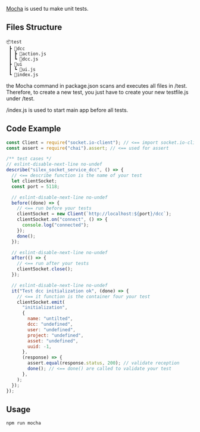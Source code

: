 [Mocha](https://mochajs.org/#hooks) is used tu make unit tests.

## Files Structure

```
📦test
 ┣ 📂dcc
 ┃ ┣ 📜action.js
 ┃ ┗ 📜dcc.js
 ┣ 📂ui
 ┃ ┗ 📜ui.js
 ┗ 📜index.js
```

the Mocha command in package.json scans and executes all files in /test. Therefore, to create a new test, you just have to create your new testfile.js under /test.

/index.js is used to start main app before all tests.

## Code Example

```javascript
const Client = require("socket.io-client"); // <== import socket.io-client lib
const assert = require("chai").assert; // <== used for assert

/** test cases */
// eslint-disable-next-line no-undef
describe("silex_socket_service_dcc", () => {
  // <== describe function is the name of your test
  let clientSocket;
  const port = 5118;

  // eslint-disable-next-line no-undef
  before((done) => {
    // <== run before your tests
    clientSocket = new Client(`http://localhost:${port}/dcc`);
    clientSocket.on("connect", () => {
      console.log("connected");
    });
    done();
  });

  // eslint-disable-next-line no-undef
  after(() => {
    // <== run after your tests
    clientSocket.close();
  });

  // eslint-disable-next-line no-undef
  it("Test dcc initialization ok", (done) => {
    // <== it function is the container four your test
    clientSocket.emit(
      "initialization",
      {
        name: "untilted",
        dcc: "undefined",
        user: "undefined",
        project: "undefined",
        asset: "undefined",
        uuid: -1,
      },
      (response) => {
        assert.equal(response.status, 200); // validate reception
        done(); // <== done() are called to validate your test
      },
    );
  });
});
```

## Usage

`npm run mocha `
